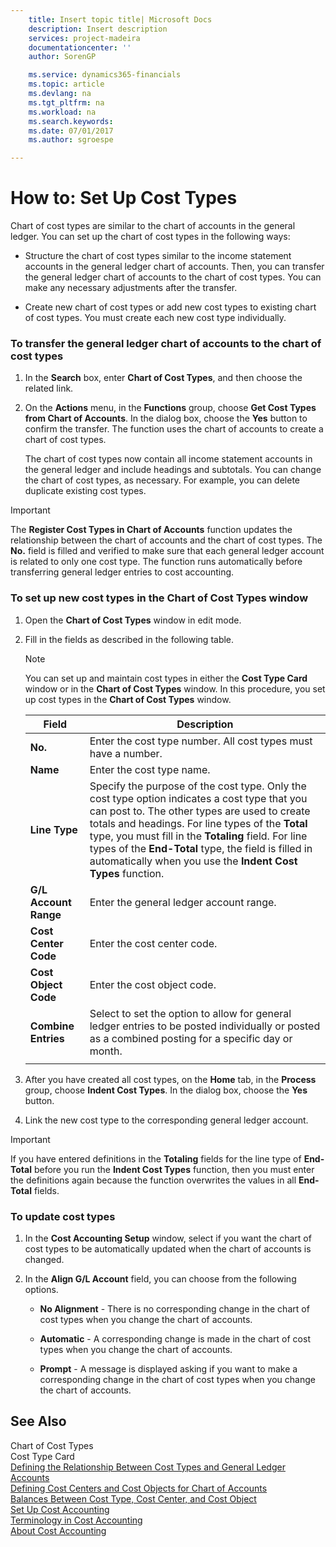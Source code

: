 ```yaml
---
    title: Insert topic title| Microsoft Docs
    description: Insert description
    services: project-madeira
    documentationcenter: ''
    author: SorenGP

    ms.service: dynamics365-financials
    ms.topic: article
    ms.devlang: na
    ms.tgt_pltfrm: na
    ms.workload: na
    ms.search.keywords:
    ms.date: 07/01/2017
    ms.author: sgroespe

---
```

# How to: Set Up Cost Types
Chart of cost types are similar to the chart of accounts in the general ledger. You can set up the chart of cost types in the following ways:  

-   Structure the chart of cost types similar to the income statement accounts in the general ledger chart of accounts. Then, you can transfer the general ledger chart of accounts to the chart of cost types. You can make any necessary adjustments after the transfer.  

-   Create new chart of cost types or add new cost types to existing chart of cost types. You must create each new cost type individually.  

### To transfer the general ledger chart of accounts to the chart of cost types  

1.  In the **Search** box, enter **Chart of Cost Types**, and then choose the related link.  

2.  On the **Actions** menu, in the **Functions** group, choose **Get Cost Types from Chart of Accounts**. In the dialog box, choose the **Yes** button to confirm the transfer. The function uses the chart of accounts to create a chart of cost types.  

     The chart of cost types now contain all income statement accounts in the general ledger and include headings and subtotals. You can change the chart of cost types, as necessary. For example, you can delete duplicate existing cost types.  

> [!IMPORTANT]  
>  The **Register Cost Types in Chart of Accounts** function updates the relationship between the chart of accounts and the chart of cost types. The **No.** field is filled and verified to make sure that each general ledger account is related to only one cost type. The function runs automatically before transferring general ledger entries to cost accounting.  

### To set up new cost types in the Chart of Cost Types window  

1.  Open the **Chart of Cost Types** window in edit mode.  

2.  Fill in the fields as described in the following table.  

    > [!NOTE]  
    >  You can set up and maintain cost types in either the **Cost Type Card** window or in the **Chart of Cost Types** window. In this procedure, you set up cost types in the **Chart of Cost Types** window.  

    |Field|Description|  
    |---------------------------------|---------------------------------------|  
    |**No.**|Enter the cost type number. All cost types must have a number.|  
    |**Name**|Enter the cost type name.|  
    |**Line Type**|Specify the purpose of the cost type. Only the cost type option indicates a cost type that you can post to. The other types are used to create totals and headings. For line types of the **Total** type, you must fill in the **Totaling** field. For line types of the **End-Total** type, the field is filled in automatically when you use the **Indent Cost Types** function.|  
    |**G/L Account Range**|Enter the general ledger account range.|  
    |**Cost Center Code**|Enter the cost center code.|  
    |**Cost Object Code**|Enter the cost object code.|  
    |**Combine Entries**|Select to set the option to allow for general ledger entries to be posted individually or posted as a combined posting for a specific day or month.|  
    |||  

3.  After you have created all cost types, on the **Home** tab, in the **Process** group, choose **Indent Cost Types**. In the dialog box, choose the **Yes** button.  

4.  Link the new cost type to the corresponding general ledger account.  

> [!IMPORTANT]  
>  If you have entered definitions in the **Totaling** fields for the line type of **End-Total** before you run the **Indent Cost Types** function, then you must enter the definitions again because the function overwrites the values in all **End-Total** fields.  

### To update cost types  

1.  In the **Cost Accounting Setup** window, select if you want the chart of cost types to be automatically updated when the chart of accounts is changed.  

2.  In the **Align G/L Account** field, you can choose from the following options.  

    -   **No Alignment** - There is no corresponding change in the chart of cost types when you change the chart of accounts.  

    -   **Automatic** - A corresponding change is made in the chart of cost types when you change the chart of accounts.  

    -   **Prompt** - A message is displayed asking if you want to make a corresponding change in the chart of cost types when you change the chart of accounts.  

## See Also  
 Chart of Cost Types   
 Cost Type Card   
 [Defining the Relationship Between Cost Types and General Ledger Accounts](defining-the-relationship-between-cost-types-and-general-ledger-accounts.md)   
 [Defining Cost Centers and Cost Objects for Chart of Accounts](defining-cost-centers-and-cost-objects-for-chart-of-accounts.md)   
 [Balances Between Cost Type, Cost Center, and Cost Object](balances-between-cost-type-cost-center-and-cost-object.md)   
 [Set Up Cost Accounting](set-up-cost-accounting.md)   
 [Terminology in Cost Accounting](terminology-in-cost-accounting.md)   
 [About Cost Accounting](about-cost-accounting.md)
